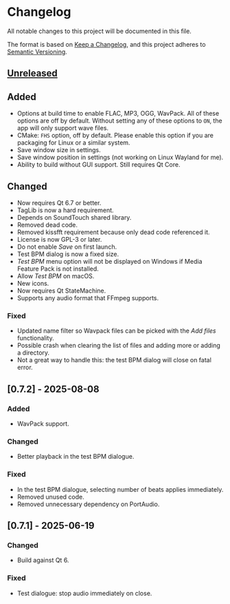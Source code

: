 <!-- markdownlint-configure-file {"MD024": { "siblings_only": true } } -->

# Changelog

All notable changes to this project will be documented in this file.

The format is based on [Keep a Changelog](https://keepachangelog.com/en/1.0.0/), and this project
adheres to [Semantic Versioning](https://semver.org/spec/v2.0.0.html).

## [Unreleased]

## Added

- Options at build time to enable FLAC, MP3, OGG, WavPack. All of these options are off by default.
  Without setting any of these options to `ON`, the app will only support wave files.
- CMake: `FHS` option, off by default. Please enable this option if you are packaging for Linux or
  a similar system.
- Save window size in settings.
- Save window position in settings (not working on Linux Wayland for me).
- Ability to build without GUI support. Still requires Qt Core.

## Changed

- Now requires Qt 6.7 or better.
- TagLib is now a hard requirement.
- Depends on SoundTouch shared library.
- Removed dead code.
- Removed kissfft requirement because only dead code referenced it.
- License is now GPL-3 or later.
- Do not enable _Save_ on first launch.
- Test BPM dialog is now a fixed size.
- _Test BPM_ menu option will not be displayed on Windows if Media Feature Pack is not installed.
- Allow _Test BPM_ on macOS.
- New icons.
- Now requires Qt StateMachine.
- Supports any audio format that FFmpeg supports.

### Fixed

- Updated name filter so Wavpack files can be picked with the _Add files_ functionality.
- Possible crash when clearing the list of files and adding more or adding a directory.
- Not a great way to handle this: the test BPM dialog will close on fatal error.

## [0.7.2] - 2025-08-08

### Added

- WavPack support.

### Changed

- Better playback in the test BPM dialogue.

### Fixed

- In the test BPM dialogue, selecting number of beats applies immediately.
- Removed unused code.
- Removed unnecessary dependency on PortAudio.

## [0.7.1] - 2025-06-19

### Changed

- Build against Qt 6.

### Fixed

- Test dialogue: stop audio immediately on close.

[unreleased]: https://github.com/Tatsh/bpmdetect/compare/v0.7.2...HEAD
